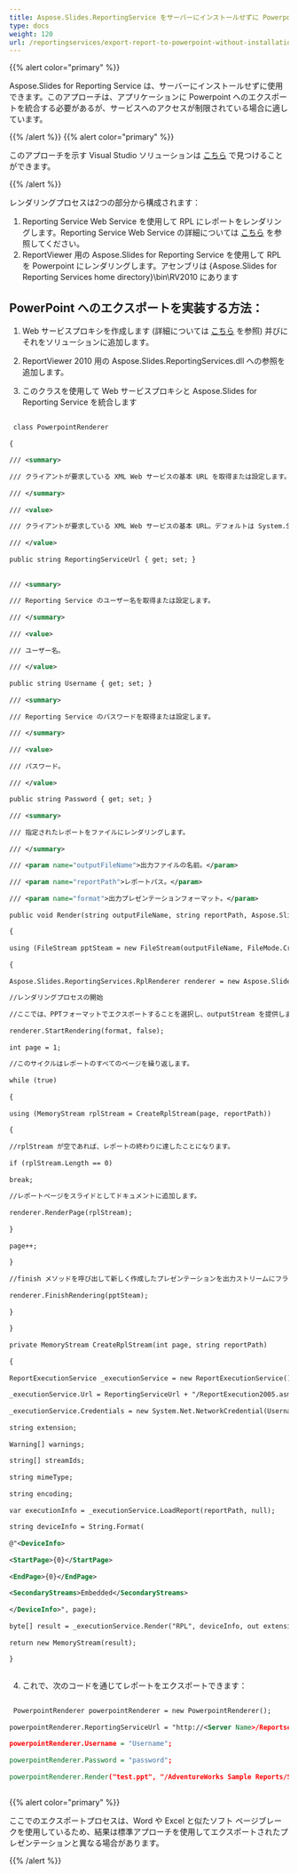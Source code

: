 ```yaml
---  
title: Aspose.Slides.ReportingService をサーバーにインストールせずに Powerpoint にレポートをエクスポートする   
type: docs  
weight: 120  
url: /reportingservices/export-report-to-powerpoint-without-installation-of-aspose-slides-reportingservice-on-server/  
---  
```

  
{{% alert color="primary" %}}  
  
Aspose.Slides for Reporting Service は、サーバーにインストールせずに使用できます。このアプローチは、アプリケーションに Powerpoint へのエクスポートを統合する必要があるが、サービスへのアクセスが制限されている場合に適しています。  
  
{{% /alert %}} {{% alert color="primary" %}}  
  
このアプローチを示す Visual Studio ソリューションは [こちら](attachments/10289165/10453062.zip) で見つけることができます。  
  
{{% /alert %}}  
  
レンダリングプロセスは2つの部分から構成されます：  
  
1. Reporting Service Web Service を使用して RPL にレポートをレンダリングします。Reporting Service Web Service の詳細については [こちら](http://technet.microsoft.com/en-us/library/ms152787.aspx) を参照してください。  
1. ReportViewer 用の Aspose.Slides for Reporting Service を使用して RPL を Powerpoint にレンダリングします。アセンブリは {Aspose.Slides for Reporting Services home directory}\bin\RV2010 にあります  
## **PowerPoint へのエクスポートを実装する方法：**  
1) Web サービスプロキシを作成します (詳細については [こちら](http://technet.microsoft.com/en-us/library/ms155134.aspx) を参照) 并びにそれをソリューションに追加します。  
  
2) ReportViewer 2010 用の Aspose.Slides.ReportingServices.dll への参照を追加します。  
  
3) このクラスを使用して Web サービスプロキシと Aspose.Slides for Reporting Service を統合します  
  
``` xml  
  
 class PowerpointRenderer  
  
{  
  
/// <summary>  
  
/// クライアントが要求している XML Web サービスの基本 URL を取得または設定します。  
  
/// </summary>  
  
/// <value>  
  
/// クライアントが要求している XML Web サービスの基本 URL。デフォルトは System.String.Empty です。  
  
/// </value>  
  
public string ReportingServiceUrl { get; set; }  
  
  
/// <summary>  
  
/// Reporting Service のユーザー名を取得または設定します。  
  
/// </summary>  
  
/// <value>  
  
/// ユーザー名。  
  
/// </value>  
  
public string Username { get; set; }  
  
/// <summary>  
  
/// Reporting Service のパスワードを取得または設定します。  
  
/// </summary>  
  
/// <value>  
  
/// パスワード。  
  
/// </value>  
  
public string Password { get; set; }  
  
/// <summary>  
  
/// 指定されたレポートをファイルにレンダリングします。  
  
/// </summary>  
  
/// <param name="outputFileName">出力ファイルの名前。</param>  
  
/// <param name="reportPath">レポートパス。</param>  
  
/// <param name="format">出力プレゼンテーションフォーマット。</param>  
  
public void Render(string outputFileName, string reportPath, Aspose.Slides.ReportingServices.OutputPresentationFormat format)  
  
{  
  
using (FileStream pptSteam = new FileStream(outputFileName, FileMode.Create))  
  
{  
  
Aspose.Slides.ReportingServices.RplRenderer renderer = new Aspose.Slides.ReportingServices.RplRenderer();  
  
//レンダリングプロセスの開始  
  
//ここでは、PPTフォーマットでエクスポートすることを選択し、outputStream を提供します。  
  
renderer.StartRendering(format, false);  
  
int page = 1;  
  
//このサイクルはレポートのすべてのページを繰り返します。  
  
while (true)  
  
{  
  
using (MemoryStream rplStream = CreateRplStream(page, reportPath))  
  
{  
  
//rplStream が空であれば、レポートの終わりに達したことになります。  
  
if (rplStream.Length == 0)  
  
break;  
  
//レポートページをスライドとしてドキュメントに追加します。  
  
renderer.RenderPage(rplStream);  
  
}  
  
page++;  
  
}  
  
//finish メソッドを呼び出して新しく作成したプレゼンテーションを出力ストリームにフラッシュします。  
  
renderer.FinishRendering(pptSteam);  
  
}  
  
}  
  
private MemoryStream CreateRplStream(int page, string reportPath)  
  
{  
  
ReportExecutionService _executionService = new ReportExecutionService();  
  
_executionService.Url = ReportingServiceUrl + "/ReportExecution2005.asmx";  
  
_executionService.Credentials = new System.Net.NetworkCredential(Username, Password, string.Empty);  
  
string extension;  
  
Warning[] warnings;  
  
string[] streamIds;  
  
string mimeType;  
  
string encoding;  
  
var executionInfo = _executionService.LoadReport(reportPath, null);  
  
string deviceInfo = String.Format(  
  
@"<DeviceInfo>  
  
<StartPage>{0}</StartPage>  
  
<EndPage>{0}</EndPage>  
  
<SecondaryStreams>Embedded</SecondaryStreams>  
  
</DeviceInfo>", page);  
  
byte[] result = _executionService.Render("RPL", deviceInfo, out extension, out mimeType, out encoding, out warnings, out streamIds);  
  
return new MemoryStream(result);  
  
}  
  
```  
  
4) これで、次のコードを通じてレポートをエクスポートできます：  
  
``` xml  
  
 PowerpointRenderer powerpointRenderer = new PowerpointRenderer();  
  
powerpointRenderer.ReportingServiceUrl = "http://<Server Name>/Reportserver";  
  
powerpointRenderer.Username = "Username";  
  
powerpointRenderer.Password = "password";  
  
powerpointRenderer.Render("test.ppt", "/AdventureWorks Sample Reports/Sales Order Detail SQL2008R2", Aspose.Slides.ReportingServices.OutputPresentationFormat.Ppt);  
  
```  
  
{{% alert color="primary" %}}  
  
ここでのエクスポートプロセスは、Word や Excel と似たソフト ページブレークを使用しているため、結果は標準アプローチを使用してエクスポートされたプレゼンテーションと異なる場合があります。  
  
{{% /alert %}}